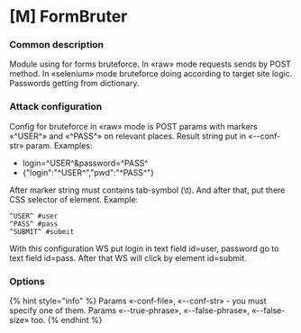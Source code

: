 # \[M\] FormBruter

### Common description

Module using for forms bruteforce. In «raw» mode requests sends by POST method. In «selenium» mode bruteforce doing according to target site logic. Passwords getting from dictionary.

### Attack configuration

Config for bruteforce in «raw» mode is POST params with markers «^USER^» and «^PASS^» on relevant places. Result string put in «--conf-str» param. Examples: 

* login=^USER^&password=^PASS^ 
* {"login":"^USER^","pwd":"^PASS^"}

After marker string must contains tab-symbol \(\t\). And after that, put there CSS selector of element. Example:

```text
^USER^ #user 
^PASS^ #pass 
^SUBMIT^ #submit
```

With this configuration WS put login in text field id=user, password go to text field id=pass. After that WS will click by element id=submit.

### Options

{% hint style="info" %}
Params «-conf-file», «--conf-str» - you must specify one of them. Params «--true-phrase», «--false-phrase», «--false-size» too.
{% endhint %}


